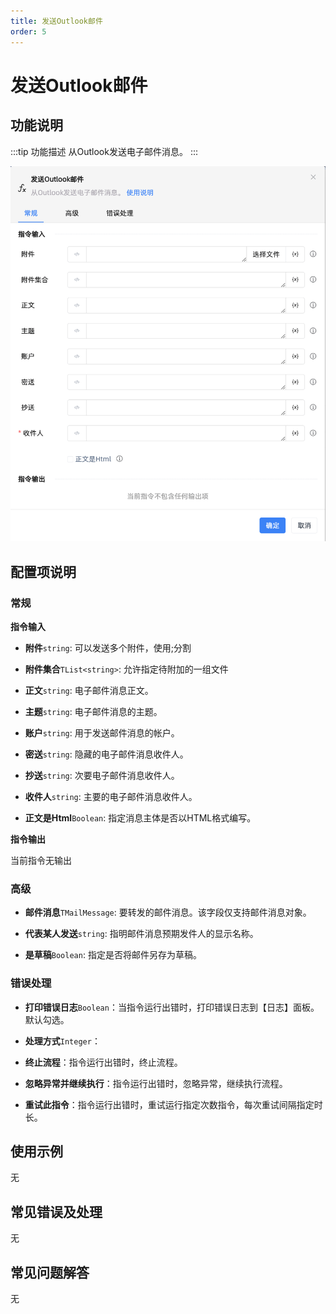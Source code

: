 ```yaml
---
title: 发送Outlook邮件
order: 5
---
```


# 发送Outlook邮件

## 功能说明

:::tip 功能描述
从Outlook发送电子邮件消息。
:::

![发送Outlook邮件](../../../../assets/发送Outlook邮件_command.png)

## 配置项说明

### 常规

**指令输入**

- **附件**`string`: 可以发送多个附件，使用;分割

- **附件集合**`TList<string>`: 允许指定待附加的一组文件

- **正文**`string`: 电子邮件消息正文。

- **主题**`string`: 电子邮件消息的主题。

- **账户**`string`: 用于发送邮件消息的帐户。

- **密送**`string`: 隐藏的电子邮件消息收件人。

- **抄送**`string`: 次要电子邮件消息收件人。

- **收件人**`string`: 主要的电子邮件消息收件人。

- **正文是Html**`Boolean`: 指定消息主体是否以HTML格式编写。


**指令输出**

当前指令无输出

### 高级

- **邮件消息**`TMailMessage`: 要转发的邮件消息。该字段仅支持邮件消息对象。

- **代表某人发送**`string`: 指明邮件消息预期发件人的显示名称。

- **是草稿**`Boolean`: 指定是否将邮件另存为草稿。

### 错误处理

- **打印错误日志**`Boolean`：当指令运行出错时，打印错误日志到【日志】面板。默认勾选。

- **处理方式**`Integer`：

 - **终止流程**：指令运行出错时，终止流程。

 - **忽略异常并继续执行**：指令运行出错时，忽略异常，继续执行流程。

 - **重试此指令**：指令运行出错时，重试运行指定次数指令，每次重试间隔指定时长。

## 使用示例
无

## 常见错误及处理

无

## 常见问题解答

无

